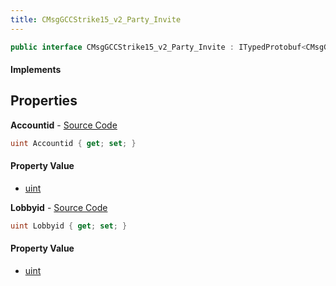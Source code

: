 ```yaml
---
title: CMsgGCCStrike15_v2_Party_Invite
---
```


```csharp
public interface CMsgGCCStrike15_v2_Party_Invite : ITypedProtobuf<CMsgGCCStrike15_v2_Party_Invite>, INativeHandle
```

#### Implements

## Properties

**Accountid** - [Source Code](https://github.com/swiftly-solution/swiftlys2/blob/master/managed/src/SwiftlyS2.Generated/Protobufs/Interfaces/CMsgGCCStrike15_v2_Party_Invite.cs#L13)

```csharp
uint Accountid { get; set; }
```

#### Property Value

- [uint](https://learn.microsoft.com/dotnet/api/system.uint32)

**Lobbyid** - [Source Code](https://github.com/swiftly-solution/swiftlys2/blob/master/managed/src/SwiftlyS2.Generated/Protobufs/Interfaces/CMsgGCCStrike15_v2_Party_Invite.cs#L16)

```csharp
uint Lobbyid { get; set; }
```

#### Property Value

- [uint](https://learn.microsoft.com/dotnet/api/system.uint32)

